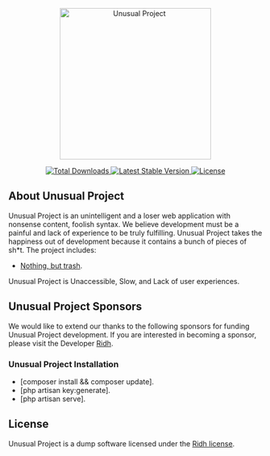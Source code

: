 <p align="center">
    <img src="https://media.tenor.com/bL3N_E4XsLsAAAAd/funny-dog.gif" width="300" alt="Unusual Project">
</p>
<p align="center">
    <a href="https://packagist.org/packages/laravel/framework">
        <img src="https://img.shields.io/packagist/dt/laravel/framework" alt="Total Downloads">
    </a>
    <a href="https://packagist.org/packages/laravel/framework">
        <img src="https://img.shields.io/packagist/v/laravel/framework" alt="Latest Stable Version">
    </a>
    <a href="https://packagist.org/packages/laravel/framework">
        <img src="https://img.shields.io/packagist/l/laravel/framework" alt="License">
    </a>
</p>

## About Unusual Project

Unusual Project is an unintelligent and a loser web application with nonsense content, foolish syntax. We believe development must be a painful and lack of experience to be truly fulfilling. Unusual Project takes the happiness out of development because it contains a bunch of pieces of sh*t. The project includes:

- [Nothing, but trash](https://www.trashloop.com/).

Unusual Project is Unaccessible, Slow, and Lack of user experiences.

## Unusual Project Sponsors

We would like to extend our thanks to the following sponsors for funding Unusual Project development. If you are interested in becoming a sponsor, please visit the Developer [Ridh](https://facebook.com/Roung-Ridh).

### Unusual Project Installation

- [composer install && composer update].
- [php artisan key:generate].
- [php artisan serve].

## License

Unusual Project is a dump software licensed under the [Ridh license](https://codepen.io/Ridh31).
